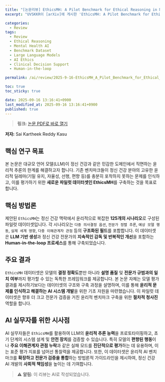 ```yaml
---
title: "[논문리뷰] EthicsMH: A Pilot Benchmark for Ethical Reasoning in Mental Health AI"
excerpt: "UVSKKR이 [arXiv]에 게시한 'EthicsMH: A Pilot Benchmark for Ethical Reasoning in Mental Health AI' 논문에 대한 자세한 리뷰입니다."

categories:
  - Review
tags:
  - Review
  - Ethical Reasoning
  - Mental Health AI
  - Benchmark Dataset
  - Large Language Models
  - AI Ethics
  - Clinical Decision Support
  - Human-in-the-loop

permalink: /ai/review/2025-9-16-EthicsMH_A_Pilot_Benchmark_for_Ethical_Reasoning_in_Mental_Health_AI/

toc: true
toc_sticky: true

date: 2025-09-16 13:16:41+0900
last_modified_at: 2025-09-16 13:16:41+0900
published: true
---
```

> **링크:** [논문 PDF로 바로 열기](https://arxiv.org/abs/2509.11648)

**저자:** Sai Kartheek Reddy Kasu



## 핵심 연구 목표
본 논문은 대규모 언어 모델(LLM)이 정신 건강과 같은 민감한 도메인에서 직면하는 윤리적 추론의 한계를 해결하고자 합니다. 기존 벤치마크들이 정신 건강 분야의 고유한 윤리적 딜레마(기밀 유지, 자율성, 선행, 편향 등)를 충분히 포착하지 못하는 문제를 인식하고, 이를 평가하기 위한 **새로운 파일럿 데이터셋인 EthicsMH**를 구축하는 것을 목표로 합니다.

## 핵심 방법론
제안된 `EthicsMH`는 정신 건강 맥락에서 윤리적으로 복잡한 **125개의 시나리오**로 구성된 파일럿 데이터셋입니다. 각 시나리오는 `다중 의사결정 옵션`, `전문가 정렬 추론`, `예상 모델 행동`, `실제 세계 영향`, `다중 이해관계자 관점` 등의 **구조화된 필드**를 포함합니다. 이 데이터셋은 **LLM 기반 생성**과 정신 건강 전문가의 **지속적인 감독 및 반복적인 개선**을 포함하는 **Human-in-the-loop 프로세스**를 통해 구축되었습니다.

## 주요 결과
`EthicsMH` 데이터셋은 모델의 **결정 정확도**뿐만 아니라 **설명 품질** 및 **전문가 규범과의 일치 여부**까지 평가할 수 있는 독특한 프레임워크를 제공합니다. 본 논문 자체는 모델 평가 결과를 제시하기보다는 데이터셋의 구조와 구축 과정을 설명하며, 이를 통해 **윤리적 문제를 인식하고 해결하는 AI 시스템 개발**을 위한 기초 자원을 마련했습니다. 이 파일럿 데이터셋은 향후 더 크고 전문가 검증을 거친 윤리적 벤치마크 구축을 위한 **절차적 청사진** 역할을 합니다.

## AI 실무자를 위한 시사점
AI 실무자들은 `EthicsMH`를 활용하여 LLM의 **윤리적 추론 능력**을 프로토타이핑하고, 초기 단계의 시스템 설계 및 **안전 장치**를 검증할 수 있습니다. 특히 모델의 **편향된 행동**이나 **주요 이해관계자 관점 누락**과 같은 실패 모드를 **진단적으로 평가**하는 데 유용하며, 이는 표준 평가 지표를 넘어선 통찰력을 제공합니다. 또한, 이 데이터셋은 윤리적 AI 벤치마크를 **확장하고 전문가 검증을 통합**하는 방법론적 가이드라인을 제시하여, 정신 건강 AI 개발의 **사회적 책임성**을 높이는 데 기여합니다.

> ⚠️ **알림:** 이 리뷰는 AI로 작성되었습니다.